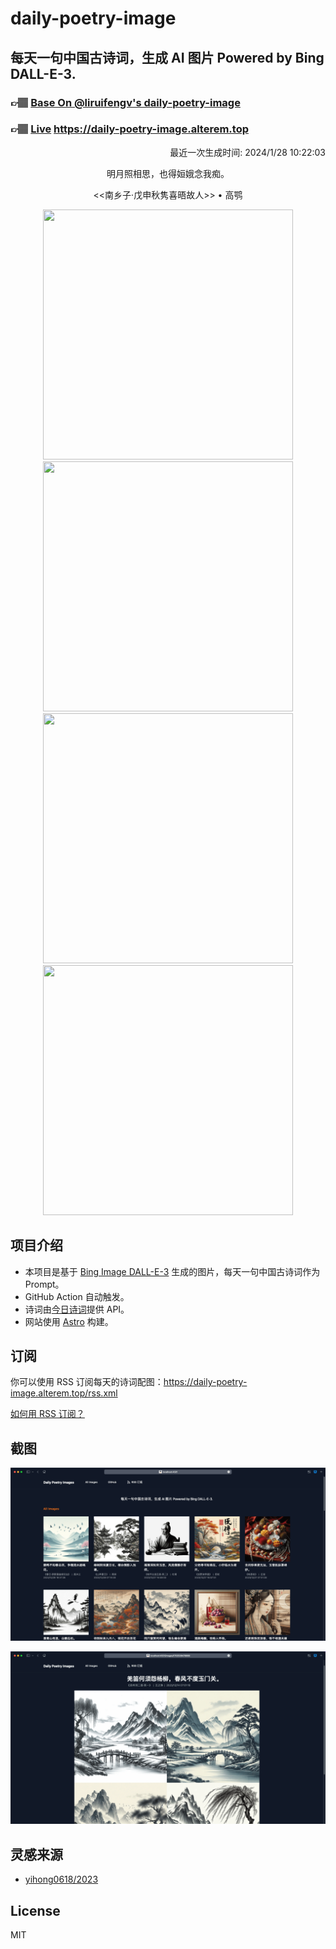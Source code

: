 
# daily-poetry-image

## 每天一句中国古诗词，生成 AI 图片 Powered by Bing DALL-E-3.

### 👉🏽 [Base On @liruifengv's daily-poetry-image](https://github.com/liruifengv/daily-poetry-image)

### 👉🏽 [Live](https://daily-poetry-image.alterem.top/) https://daily-poetry-image.alterem.top

<p align="right">
  最近一次生成时间: 2024/1/28 10:22:03
</p>
<p align="center">
明月照相思，也得姮娥念我痴。
</p>
<p align="center">
<<南乡子·戊申秋隽喜晤故人>> • 高鹗
</p>
<p align="center">
<img src="https://tse4.mm.bing.net/th/id/OIG1.fYY9Mpp83oZKVM7MQNpp" height="400" width="400" />
<img src="https://tse4.mm.bing.net/th/id/OIG1.IAZqqPTeqKJuNqEwer5V" height="400" width="400" />
<img src="https://tse4.mm.bing.net/th/id/OIG1.kanptfaTHKLz2pCVE86q" height="400" width="400" />
<img src="https://tse1.mm.bing.net/th/id/OIG1.6BvMSfmV2hckS3AV6QeR" height="400" width="400" />
</p>

## 项目介绍

-   本项目是基于 [Bing Image DALL-E-3](https://www.bing.com/images/create) 生成的图片，每天一句中国古诗词作为 Prompt。
-   GitHub Action 自动触发。
-   诗词由[今日诗词](https://www.jinrishici.com/)提供 API。
-   网站使用 [Astro](https://astro.build) 构建。

## 订阅

你可以使用 RSS 订阅每天的诗词配图：https://daily-poetry-image.alterem.top/rss.xml

[如何用 RSS 订阅？](https://zhuanlan.zhihu.com/p/55026716)

## 截图

![图片列表](./screenshots/Snipaste_2023-12-28_21-00-26.png)

![图片详情](./screenshots/Snipaste_2023-12-28_21-00-53.png)

## 灵感来源

-   [yihong0618/2023](https://github.com/yihong0618/2023)

## License

MIT
